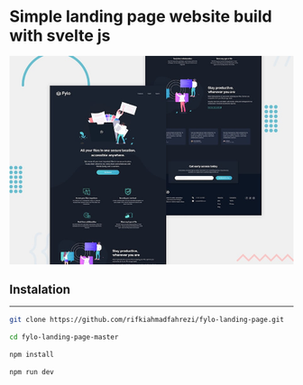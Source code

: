 # Simple landing page website build with svelte js

![landing page design](assets/design/desktop-preview.jpg)



## Instalation

---

```bash
git clone https://github.com/rifkiahmadfahrezi/fylo-landing-page.git	
```

```bash
cd fylo-landing-page-master
```

```bash
npm install
```

```bash
npm run dev
```
